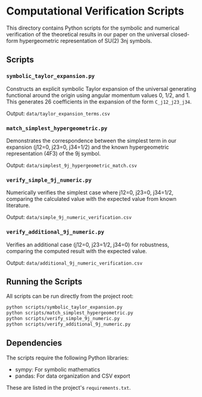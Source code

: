 # Computational Verification Scripts

This directory contains Python scripts for the symbolic and numerical verification of the theoretical results in our paper on the universal closed-form hypergeometric representation of SU(2) 3nj symbols.

## Scripts

### `symbolic_taylor_expansion.py`

Constructs an explicit symbolic Taylor expansion of the universal generating functional around the origin using angular momentum values 0, 1/2, and 1. This generates 26 coefficients in the expansion of the form `C_j12_j23_j34`.

Output: `data/taylor_expansion_terms.csv`

### `match_simplest_hypergeometric.py`

Demonstrates the correspondence between the simplest term in our expansion (j12=0, j23=0, j34=1/2) and the known hypergeometric representation (4F3) of the 9j symbol.

Output: `data/simplest_9j_hypergeometric_match.csv`

### `verify_simple_9j_numeric.py`

Numerically verifies the simplest case where j12=0, j23=0, j34=1/2, comparing the calculated value with the expected value from known literature.

Output: `data/simple_9j_numeric_verification.csv`

### `verify_additional_9j_numeric.py`

Verifies an additional case (j12=0, j23=1/2, j34=0) for robustness, comparing the computed result with the expected value.

Output: `data/additional_9j_numeric_verification.csv`

## Running the Scripts

All scripts can be run directly from the project root:

```bash
python scripts/symbolic_taylor_expansion.py
python scripts/match_simplest_hypergeometric.py
python scripts/verify_simple_9j_numeric.py
python scripts/verify_additional_9j_numeric.py
```

## Dependencies

The scripts require the following Python libraries:
- sympy: For symbolic mathematics
- pandas: For data organization and CSV export

These are listed in the project's `requirements.txt`.
